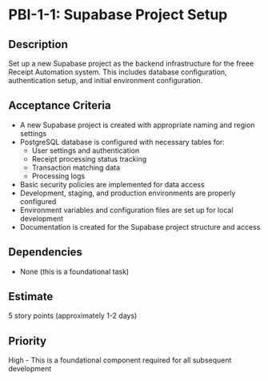 # PBI-1-1: Supabase Project Setup

## Description

Set up a new Supabase project as the backend infrastructure for the freee Receipt Automation system.
This includes database configuration, authentication setup, and initial environment configuration.

## Acceptance Criteria

- A new Supabase project is created with appropriate naming and region settings
- PostgreSQL database is configured with necessary tables for:
  - User settings and authentication
  - Receipt processing status tracking
  - Transaction matching data
  - Processing logs
- Basic security policies are implemented for data access
- Development, staging, and production environments are properly configured
- Environment variables and configuration files are set up for local development
- Documentation is created for the Supabase project structure and access

## Dependencies

- None (this is a foundational task)

## Estimate

5 story points (approximately 1-2 days)

## Priority

High - This is a foundational component required for all subsequent development
